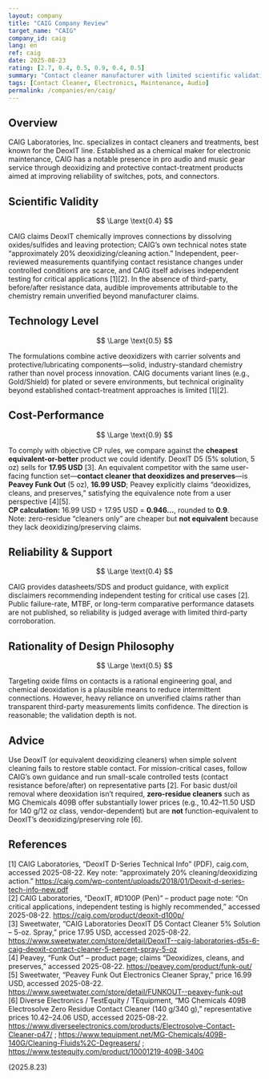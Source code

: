 ```yaml
---
layout: company
title: "CAIG Company Review"
target_name: "CAIG"
company_id: caig
lang: en
ref: caig
date: 2025-08-23
rating: [2.7, 0.4, 0.5, 0.9, 0.4, 0.5]
summary: "Contact cleaner manufacturer with limited scientific validation for claimed conductivity improvements despite widespread audio industry adoption"
tags: [Contact Cleaner, Electronics, Maintenance, Audio]
permalink: /companies/en/caig/
---
```


## Overview

CAIG Laboratories, Inc. specializes in contact cleaners and treatments, best known for the DeoxIT line. Established as a chemical maker for electronic maintenance, CAIG has a notable presence in pro audio and music gear service through deoxidizing and protective contact-treatment products aimed at improving reliability of switches, pots, and connectors.

## Scientific Validity

$$ \Large \text{0.4} $$

CAIG claims DeoxIT chemically improves connections by dissolving oxides/sulfides and leaving protection; CAIG’s own technical notes state “approximately 20% deoxidizing/cleaning action.” Independent, peer-reviewed measurements quantifying contact resistance changes under controlled conditions are scarce, and CAIG itself advises independent testing for critical applications [1][2]. In the absence of third-party, before/after resistance data, audible improvements attributable to the chemistry remain unverified beyond manufacturer claims.

## Technology Level

$$ \Large \text{0.5} $$

The formulations combine active deoxidizers with carrier solvents and protective/lubricating components—solid, industry-standard chemistry rather than novel process innovation. CAIG documents variant lines (e.g., Gold/Shield) for plated or severe environments, but technical originality beyond established contact-treatment approaches is limited [1][2].

## Cost-Performance

$$ \Large \text{0.9} $$

To comply with objective CP rules, we compare against the **cheapest equivalent-or-better** product we could identify. DeoxIT D5 (5% solution, 5 oz) sells for **17.95 USD** [3]. An equivalent competitor with the same user-facing function set—**contact cleaner that deoxidizes and preserves**—is **Peavey Funk Out** (5 oz), **16.99 USD**; Peavey explicitly claims “deoxidizes, cleans, and preserves,” satisfying the equivalence note from a user perspective [4][5].  
**CP calculation:** 16.99 USD ÷ 17.95 USD = **0.946…**, rounded to **0.9**.  
Note: zero-residue “cleaners only” are cheaper but **not equivalent** because they lack deoxidizing/preserving claims.

## Reliability & Support

$$ \Large \text{0.4} $$

CAIG provides datasheets/SDS and product guidance, with explicit disclaimers recommending independent testing for critical use cases [2]. Public failure-rate, MTBF, or long-term comparative performance datasets are not published, so reliability is judged average with limited third-party corroboration.

## Rationality of Design Philosophy

$$ \Large \text{0.5} $$

Targeting oxide films on contacts is a rational engineering goal, and chemical deoxidation is a plausible means to reduce intermittent connections. However, heavy reliance on unverified claims rather than transparent third-party measurements limits confidence. The direction is reasonable; the validation depth is not.

## Advice

Use DeoxIT (or equivalent deoxidizing cleaners) when simple solvent cleaning fails to restore stable contact. For mission-critical cases, follow CAIG’s own guidance and run small-scale controlled tests (contact resistance before/after) on representative parts [2]. For basic dust/oil removal where deoxidation isn’t required, **zero-residue cleaners** such as MG Chemicals 409B offer substantially lower prices (e.g., 10.42–11.50 USD for 140 g/12 oz class, vendor-dependent) but are **not** function-equivalent to DeoxIT’s deoxidizing/preserving role [6].

## References

[1] CAIG Laboratories, “DeoxIT D-Series Technical Info” (PDF), caig.com, accessed 2025-08-22. Key note: “approximately 20% cleaning/deoxidizing action.” https://caig.com/wp-content/uploads/2018/01/Deoxit-d-series-tech-info-new.pdf  
[2] CAIG Laboratories, “DeoxIT, #D100P (Pen)” – product page note: “On critical applications, independent testing is highly recommended,” accessed 2025-08-22. https://caig.com/product/deoxit-d100p/  
[3] Sweetwater, “CAIG Laboratories DeoxIT D5 Contact Cleaner 5% Solution – 5-oz. Spray,” price 17.95 USD, accessed 2025-08-22. https://www.sweetwater.com/store/detail/DeoxIT--caig-laboratories-d5s-6-caig-deoxit-contact-cleaner-5-percent-spray-5-oz  
[4] Peavey, “Funk Out” – product page; claims “Deoxidizes, cleans, and preserves,” accessed 2025-08-22. https://peavey.com/product/funk-out/  
[5] Sweetwater, “Peavey Funk Out Electronics Cleaner Spray,” price 16.99 USD, accessed 2025-08-22. https://www.sweetwater.com/store/detail/FUNKOUT--peavey-funk-out  
[6] Diverse Electronics / TestEquity / TEquipment, “MG Chemicals 409B Electrosolve Zero Residue Contact Cleaner (140 g/340 g),” representative prices 10.42–24.06 USD, accessed 2025-08-22. https://www.diverseelectronics.com/products/Electrosolve-Contact-Cleaner-p47/ ; https://www.tequipment.net/MG-Chemicals/409B-140G/Cleaning-Fluids%2C-Degreasers/ ; https://www.testequity.com/product/10001219-409B-340G

(2025.8.23)

